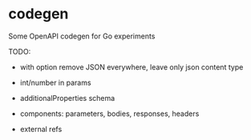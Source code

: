 # codegen
Some OpenAPI codegen for Go experiments

TODO:
 - with option remove JSON everywhere, leave only json content type

 - int/number in params
 - additionalProperties schema
 - components: parameters, bodies, responses, headers
 - external refs